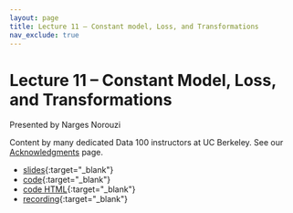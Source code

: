 ```yaml
---
layout: page
title: Lecture 11 – Constant model, Loss, and Transformations
nav_exclude: true
---
```


# Lecture 11 – Constant Model, Loss, and Transformations

Presented by Narges Norouzi

Content by many dedicated Data 100 instructors at UC Berkeley. See our [Acknowledgments](../../acks) page.

- [slides](https://docs.google.com/presentation/d/1mkIlQSzCWvNXSeqosfoSHxkYJ90fEd8Xs7y7CoRRZ78/edit?usp=sharing){:target="_blank"}
- [code](http://data100.datahub.berkeley.edu/hub/user-redirect/git-pull?repo=https%3A%2F%2Fgithub.com%2FDS-100%2Ffa23-student&urlpath=lab%2Ftree%2Ffa23-student%2Flecture%2Flec11%2Flec11.ipynb&branch=main){:target="_blank"}
- [code HTML](../../resources/assets/lectures/lec11/lec11.html){:target="_blank"}
- [recording](https://youtu.be/uxOisZbnB90){:target="_blank"}
